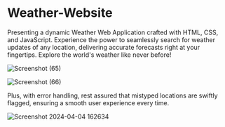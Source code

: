 # Weather-Website

Presenting a dynamic Weather Web Application crafted with HTML, CSS, and JavaScript. Experience the power to seamlessly search for weather updates of any location, delivering accurate forecasts right at your fingertips. Explore the world's weather like never before!

![Screenshot (65)](https://github.com/sharvari-mangale/Weather-Website/assets/88763391/1d147768-c48e-4dc8-9869-37c7dfd0a2a8)



![Screenshot (66)](https://github.com/sharvari-mangale/Weather-Website/assets/88763391/39ac25ef-62d3-4417-94c4-d21e187392cb)

 Plus, with error handling, rest assured that mistyped locations are swiftly flagged, ensuring a smooth user experience every time.

![Screenshot 2024-04-04 162634](https://github.com/sharvari-mangale/Weather-Website/assets/88763391/73f7fdd8-0132-4297-9a5a-b33185a67942)
